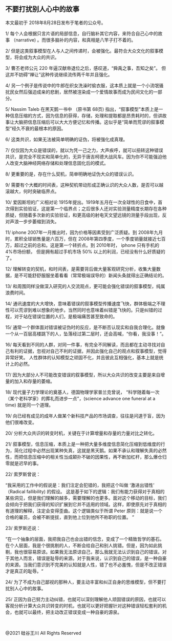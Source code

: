 ## 不要打扰别人心中的故事

本文最初于 2018年8月28日发布于笔者的公众号。

1/ 每个人会根据只言片语的局部信息，自行脑补其它内容，来符合自己心中的故事 （narrative) 。而很多脑补的内容，和真相是八竿子打不着的。

2/ 但是这类叙事模型在人与人之间传递时，会被强化。最符合大众文化的叙事模型，将会成为大众的共识。

3/ 曹丕老师公元 220 年逼汉献帝退位之后，感叹道，“舜禹之事，吾知之矣”。 但这并不妨碍“禅让”这种传说继续流传两千年并且强化。

4/ 另一个例子是传说中的牛郎在织女洗澡时偷衣服，这本质上就是一个小流氓骚扰民女然后强迫成亲的悲剧，居然被渲染成一个爱情故事而成为民间文化的一部分。

5/ Nassim Taleb 在黑天鹅一书中 （原书第 68页)
指出，“叙事模型”本质上是一种信息压缩的方式，因为信息的获得，存储，处理和提取都是昂贵耗时的，但讲故事让大脑把信息压缩后可以大大方便记忆和传播。这似乎是“简单而荒谬的叙事模型”经久不衰的最根本的原因。

6/ 这类共识，如果无法被简单明确的证伪，将被强化成真理。

7/ 仅仅因为大众是错误的，就以为凭一己之力，大声疾呼，就可以扭转这种错误共识，是完全不现实和简单化的，无异于唐吉柯德大战风车。因为你不可能强迫他人改变大脑神经网络存储和处理信息固化后的模式。

8/ 更重要的是，存在什么契机，简单明确地证伪大众的错误认识。

9/ 需要有个大概的时间表，这种契机带动形成正确认识的大众人数，是否可以越滚越大，何时突破临界点。

10/ 爱因斯坦的广义相对论
1915年提出。1919年五月在一次全球性的日食中，首次得到实验验证，这是第一个临界点；之后很多人还对实验测量精度长期存在各种质疑，但随着多次新的实验验证，和更高级的射电天文望远镜的测量手段出现，反对声浪一步步萎缩到消失。

11/ iphone 2007年一月推出时，因为价格等因素受到广泛质疑。到 2008年九月时，累积全球销售量是六百万，但在
2008年第四季度，一个季度销量就接近七百万，超过之前的总和。这是第一个转折点。到 2010年时， iphone 只有手机的 4%市场份额，
但是拥有超过手机市场 50% 以上的利润，已经没有什么好质疑的了。

12/ 理解转变的契机，和时间表，是需要背后做大量客观研究分析，收集大量数据，是不可能舒舒服服坐着看看（常常极端误导的）新闻头条就得出正确结论的。

13/ 和周围同样没做深入研究的人交流观点，更可能会强化错误的叙事模型，纯属浪费时间。

14/ 通讯速度的大大增快，意味着错误的叙事模型传播速度飞快，群体极端之不理性可以荒谬到难以想象的地步。当然同时也意味着纠错是飞快的。只是纠错的过程，对于站在错误位置的人们，是极端痛苦甚至致命的。

15/ 通常一个群体面对错误被证伪时的反应，是不断否认现实和自我合理化。就像一个从一百层高楼跳下的人，坠落经过第二层时，还会高喊，“你看，我没事！”。

16/ 每天看到不同的人群，对同一件事，有完全不同解读，而且都在主动寻找对自己有利的证据，忽视对自己不利的证据，并因此强化自己的观点和叙事模型，觉得异常好笑。
人性群体的认知模型之顽固不化，并且彼此互相强化，基本上就是统计上的必然。

17/ 因为大部分人不可能改变错误的叙事模型，所以大众共识的改变主要是来自增量的加入和存量的萎缩。

18/ 现代量子力学理论的奠基人，德国物理学家普兰克曾说， “科学随着每一次 （某个老科学家）的葬礼而进步一点”，(science advance
one funeral at a time) 就是同一个道理。

19/ 向已经有成见的成年人做某个新科技产品的市场调查，往往是问道于盲，因为他们很难改变。

20/ 分析大众共识的转变时机，关键在于计算增量和存量的力量对比之转化。

21/ 叙事模型，信息压缩，本质上是一种把大量多维度信息简化压缩到低维度的行为，简化过程中必然出现某种失真，这就是黑天鹅。如果不承认和理解失真的必然性，而把信息压缩中的相关性当成颠扑不破的因果性，再不断加杠杆，那么爆仓归零就是迟早的事。

22/ 索罗斯曾说：

“我采用的工作中的假说是：我们注定会犯错的，我把这个叫做 ‘激进出错性’ （Radical fallibility) 的假设。
这是基于如下的逻辑：我们有能力获得对于真相的某些洞见，但是我们理解的越多，需要理解的也更多。面对这个移动的目标，我们会倾向于把我们获得的知识扩展到它并不适用的领域。这样，即使原先对于真相的有道理的解释，注定会变得歪曲。这个逻辑类似于所谓
Peter 原则：就是说一个合格的雇员，会被不断提拔，直到他上位到他所不称职的位置。 ”

23/ 索罗斯还说：

“在一个抽象的层面，我把我自己也会出错的信念，变成了一个精致哲学的基石。在个人层面，我是个很挑剔的人，不断会给自己和别人挑错。但是，因为如此挑剔，我也很容易原谅。如果我无法原谅自己，那么我就无法认识到自己的错误。对于其他人而言，错误是耻辱的来源。对于我来说，认识到自己的错误，是一种自豪的来源。当我们意识到不完美的认知就是人性，错了也不必羞愧，但是不改正错误才是真正的耻辱。“

24/ 为了不成为自己鄙视的那种人，要主动丰富和纠正自身的思维模型，但不要打扰别人心中的故事。

25/ 正因为自己努力主动纠错，也就可以深刻理解他人顽固错误的原因，也就可以客观分析计算大众共识转变的时机，也就可以更好把握针对这种错误轻松套利的机会，也就可以最终，把主动改正错误变成一种自豪的源泉。

&nbsp;

@2021 硅谷王川 All Rights Reserved

